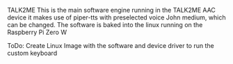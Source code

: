 TALK2ME
This is the main software engine running in the TALK2ME AAC device it makes use of piper-tts with preselected voice John medium, which can be changed.
The software is baked into the linux running on the Raspberry Pi Zero W

ToDo:
Create Linux Image with the software and device driver to run the custom keyboard
